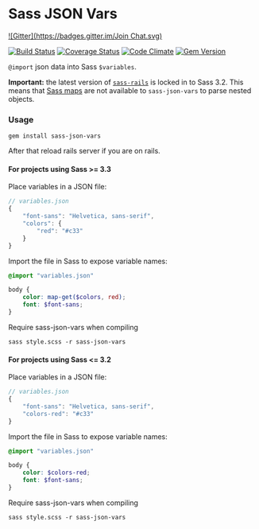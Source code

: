# Sass JSON Vars
[![Gitter](https://badges.gitter.im/Join Chat.svg)](https://gitter.im/vigetlabs/sass-json-vars?utm_source=badge&utm_medium=badge&utm_campaign=pr-badge&utm_content=badge)

[![Build Status](https://travis-ci.org/vigetlabs/sass-json-vars.png?branch=master)](https://travis-ci.org/vigetlabs/sass-json-vars)
[![Coverage Status](https://coveralls.io/repos/vigetlabs/sass-json-vars/badge.png)](https://coveralls.io/r/vigetlabs/sass-json-vars)
[![Code Climate](https://codeclimate.com/github/vigetlabs/sass-json-vars.png)](https://codeclimate.com/github/vigetlabs/sass-json-vars)
[![Gem Version](https://badge.fury.io/rb/sass-json-vars.png)](http://badge.fury.io/rb/sass-json-vars)

`@import` json data into Sass `$variables`.


**Important:** the latest version of [`sass-rails`](https://github.com/rails/sass-rails) is locked in to Sass 3.2. This means that [Sass maps](http://thesassway.com/news/sass-3-3-released#maps) are not available to `sass-json-vars` to parse nested objects.

### Usage

```shell
gem install sass-json-vars
```

After that reload rails server if you are on rails.

#### For projects using Sass >= 3.3 


Place variables in a JSON file:

```javascript
// variables.json
{
    "font-sans": "Helvetica, sans-serif",
    "colors": {
        "red": "#c33"
    }
}
```

Import the file in Sass to expose variable names:

```scss
@import "variables.json"

body {
    color: map-get($colors, red);
    font: $font-sans;
}
```

Require sass-json-vars when compiling

```shell
sass style.scss -r sass-json-vars
```

#### For projects using Sass <= 3.2

Place variables in a JSON file:

```javascript
// variables.json
{
    "font-sans": "Helvetica, sans-serif",
    "colors-red": "#c33"
}
```

Import the file in Sass to expose variable names:

```scss
@import "variables.json"

body {
    color: $colors-red;
    font: $font-sans;
}
```


Require sass-json-vars when compiling

```shell
sass style.scss -r sass-json-vars
```
